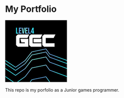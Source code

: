 # My Portfolio
![Pro Dev Logo](https://github.com/skunity101/skunity101.github.io/blob/main/images/prodevicon.jpg)

This repo is my porfolio as a Junior games programmer.
